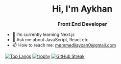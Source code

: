 <h1 align="center"> Hi, I'm Aykhan</h1>
<h3 align="center">Front End Developer</h3>
   
- 🌱 I’m currently learning Next.js
- 💬 Ask me about JavaScript, React etc.
- 📫 How to reach me: memmedliayxan0@gmail.com

[![Top Langs](https://github-readme-stats.vercel.app/api/top-langs/?username=ayxan65&layout=donut)](https://github.com/anuraghazra/github-readme-stats)
[![trophy](https://github-profile-trophy.vercel.app/?username=ayxan65)](https://github.com/ryo-ma/github-profile-trophy)
[![GitHub Streak](https://streak-stats.demolab.com/?user=ayxan65)](https://git.io/streak-stats)






